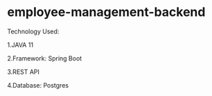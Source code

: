 # employee-management-backend

Technology Used:

1.JAVA 11

2.Framework: Spring Boot

3.REST API

4.Database: Postgres
